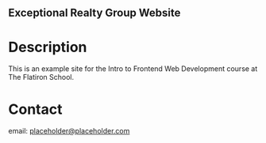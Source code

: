 Exceptional Realty Group Website
--

# Description

This is an example site for the Intro to Frontend Web Development course at The Flatiron School.

# Contact

email: placeholder@placeholder.com
